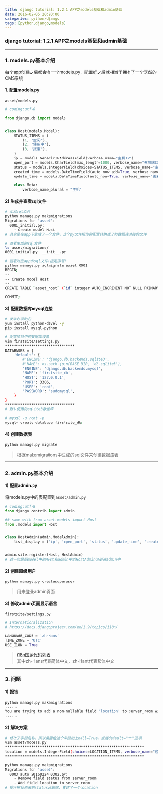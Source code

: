```yaml
---
title: django tutorial: 1.2.1 APP之models基础和admin基础
date: 2016-02-05 20:20:00
categories: python/django
tags: [python,django,models]
---
```

### django tutorial: 1.2.1 APP之models基础和admin基础

---

### 1. models.py基本介绍
每个app创建之后都会有一个models.py，配置好之后就相当于拥有了一个天然的CMS系统
#### 1. 配置models.py
`asset/models.py`
``` python
# coding:utf-8

from django.db import models


class Host(models.Model):
    STATUS_ITEMS = (
        (1, "空闲"),
        (2, "使用中"),
        (3, "报废"),
    )
    ip = models.GenericIPAddressField(verbose_name="主机IP")
    open_port = models.CharField(max_length=1000, verbose_name="开放端口")
    status = models.IntegerField(choices=STATUS_ITEMS, verbose_name="主机状态")
    created_time = models.DateTimeField(auto_now_add=True, verbose_name="创建时间")
    update_time = models.DateTimeField(auto_now=True, verbose_name="更新时间")

    class Meta:
        verbose_name_plural = "主机"
```

#### 2) 生成并查看sql文件
``` bash
# 生成sql文件
python manage.py makemigrations
Migrations for 'asset':
  0001_initial.py:
    - Create model Host
# 其实是在app下生成了一个文件，这个py文件把你的配置转换成了和数据库对接的文件

# 查看生成的sql文件
ls asset/migrations/
0001_initial.py  __init__.py

# 查看对应app的sql文件(指定序号)
python manage.py sqlmigrate asset 0001
BEGIN;
--
-- Create model Host
--
CREATE TABLE `asset_host` (`id` integer AUTO_INCREMENT NOT NULL PRIMARY KEY, `ip` char(39) NOT NULL, `open_port` varchar(1000) NOT NULL, `status` integer NOT NULL, `created_time` datetime(6) NOT NULL, `update_time` datetime(6) NOT NULL);

COMMIT;
```

#### 3) 配置数据库mysql连接
``` bash
# 安装必须的包
yum install python-devel -y
pip install mysql-python

# 配置项目中的数据库设置
vim firstsite/settings.py
********************************
DATABASES = {
    'default': {
        #'ENGINE': 'django.db.backends.sqlite3',
        #'NAME': os.path.join(BASE_DIR, 'db.sqlite3'),
        'ENGINE': 'django.db.backends.mysql',
        'NAME': 'firstsite_db',
        'HOST': '127.0.0.1',
        'PORT': 3306,
        'USER': 'root',
        'PASSWORD': 'sudomysql',
    }
}
********************************
# 默认使用的sqlite3数据库

# mysql -u root -p
mysql> create database firstsite_db;
```

#### 4) 创建数据表
``` bash
python manage.py migrate
```
> 根据makemigrations中生成的sql文件来创建数据库表

---

### 2. admin.py基本介绍
#### 1) 配置admin.py
将models.py中的表配置到`asset/admin.py`
``` python
# coding:utf-8
from django.contrib import admin

## same with from asset.models import Host
from .models import Host


class HostAdmin(admin.ModelAdmin):
    list_display = ('ip', 'open_port', 'status', 'update_time', 'created_time')


admin.site.register(Host, HostAdmin)
# 这一句是把model中的Host和admin中的HostAdmin注册进admin中
```

#### 2) 创建超级用户
``` bash
python manage.py createsuperuser
```
> 用来登录admin页面

#### 3) 修改admin页面显示语言
`firstsite/settings.py`
``` python
# Internationalization
# https://docs.djangoproject.com/en/1.9/topics/i18n/

LANGUAGE_CODE = 'zh-Hans'
TIME_ZONE = 'UTC'
USE_I18N = True
```
> [i18n国家代码列表](http://www.i18nguy.com/unicode/language-identifiers.html)  
其中zh-Hans代表简体中文，zh-Hant代表繁体中文
---

### 3. 问题
#### 1) 报错
``` bash
python manage.py makemigrations
......
You are trying to add a non-nullable field 'location' to server_room without a default; we can\'t do that (the database needs something to populate existing rows).
......
```

#### 2) 解决方案
``` bash
# 修改了字段名称，所以需要给这个字段加上null=True，或者default="**"选项
vim asset/models.py
****************************************************************
location = models.IntegerField(choices=LOCATION_ITEMS, verbose_name="位置", null=True)
****************************************************************

python manage.py makemigrations
Migrations for 'asset':
  0003_auto_20160224_0302.py:
    - Remove field status from server_room
    - Add field location to server_room
# 提示把我原来的status段删除，重建了一个location
```
